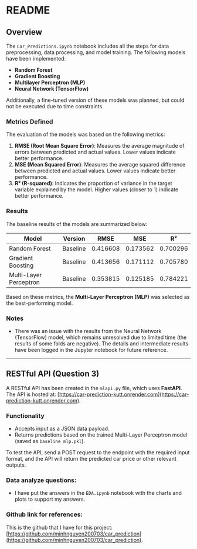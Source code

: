 # README

## Overview
The `Car_Predictions.ipynb` notebook includes all the steps for data preprocessing, data processing, and model training. The following models have been implemented:

- **Random Forest**
- **Gradient Boosting**
- **Multilayer Perceptron (MLP)**
- **Neural Network (TensorFlow)**

Additionally, a fine-tuned version of these models was planned, but could not be executed due to time constraints.

### Metrics Defined
The evaluation of the models was based on the following metrics:

1. **RMSE (Root Mean Square Error)**: Measures the average magnitude of errors between predicted and actual values. Lower values indicate better performance.
2. **MSE (Mean Squared Error)**: Measures the average squared difference between predicted and actual values. Lower values indicate better performance.
3. **R² (R-squared)**: Indicates the proportion of variance in the target variable explained by the model. Higher values (closer to 1) indicate better performance.

### Results
The baseline results of the models are summarized below:

| Model                  | Version   | RMSE      | MSE       | R²       |
|------------------------|-----------|-----------|-----------|----------|
| Random Forest          | Baseline  | 0.416608  | 0.173562  | 0.700296 |
| Gradient Boosting      | Baseline  | 0.413656  | 0.171112  | 0.705780 |
| Multi-Layer Perceptron | Baseline  | 0.353815  | 0.125185  | 0.784221 |

Based on these metrics, the **Multi-Layer Perceptron (MLP)** was selected as the best-performing model.

### Notes
- There was an issue with the results from the Neural Network (TensorFlow) model, which remains unresolved due to limited time (the results of some folds are negative). The details and intermediate results have been logged in the Jupyter notebook for future reference.

---

## RESTful API (Question 3)
A RESTful API has been created in the `mlapi.py` file, which uses **FastAPI**. The API is hosted at: [https://car-prediction-kutt.onrender.com](https://car-prediction-kutt.onrender.com).

### Functionality
- Accepts input as a JSON data payload.
- Returns predictions based on the trained Multi-Layer Perceptron model (saved as `baseline_mlp.pkl`).

To test the API, send a POST request to the endpoint with the required input format, and the API will return the predicted car price or other relevant outputs.

### Data analyze questions:
- I have put the answers in the `EDA.ipynb` notebook with the charts and plots to support my answers.

### Github link for references:
This is the github that I have for this project: [https://github.com/minhnguyen200703/car_prediction](https://github.com/minhnguyen200703/car_prediction).
